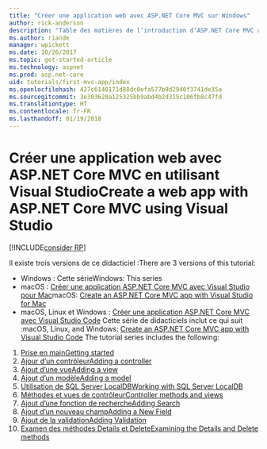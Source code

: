 ```yaml
---
title: "Créer une application web avec ASP.NET Core MVC sur Windows"
author: rick-anderson
description: "Table des matières de l’introduction d’ASP.NET Core MVC avec Visual Studio sur Windows."
ms.author: riande
manager: wpickett
ms.date: 10/26/2017
ms.topic: get-started-article
ms.technology: aspnet
ms.prod: asp.net-core
uid: tutorials/first-mvc-app/index
ms.openlocfilehash: 427c6140171d88dc0efa577b9d2940f3741de35a
ms.sourcegitcommit: 3e303620a125325bb9abd4b2d315c106fb8c47fd
ms.translationtype: HT
ms.contentlocale: fr-FR
ms.lasthandoff: 01/19/2018
---
```

# <a name="create-a-web-app-with-aspnet-core-mvc-using-visual-studio"></a><span data-ttu-id="f4c6d-103">Créer une application web avec ASP.NET Core MVC en utilisant Visual Studio</span><span class="sxs-lookup"><span data-stu-id="f4c6d-103">Create a web app with ASP.NET Core MVC using Visual Studio</span></span>

[!INCLUDE[consider RP](../../includes/razor.md)]

<span data-ttu-id="f4c6d-104">Il existe trois versions de ce didacticiel :</span><span class="sxs-lookup"><span data-stu-id="f4c6d-104">There are 3 versions of this tutorial:</span></span>

* <span data-ttu-id="f4c6d-105">Windows : Cette série</span><span class="sxs-lookup"><span data-stu-id="f4c6d-105">Windows: This series</span></span>
* <span data-ttu-id="f4c6d-106">macOS : [Créer une application ASP.NET Core MVC avec Visual Studio pour Mac](xref:tutorials/first-mvc-app-mac/start-mvc)</span><span class="sxs-lookup"><span data-stu-id="f4c6d-106">macOS: [Create an ASP.NET Core MVC app with Visual Studio for Mac](xref:tutorials/first-mvc-app-mac/start-mvc)</span></span>
* <span data-ttu-id="f4c6d-107">macOS, Linux et Windows : [Créer une application ASP.NET Core MVC avec Visual Studio Code](xref:tutorials/first-mvc-app-xplat/start-mvc) Cette série de didacticiels inclut ce qui suit :</span><span class="sxs-lookup"><span data-stu-id="f4c6d-107">macOS, Linux, and Windows: [Create an ASP.NET Core MVC app with Visual Studio Code](xref:tutorials/first-mvc-app-xplat/start-mvc) The tutorial series includes the following:</span></span>

1. [<span data-ttu-id="f4c6d-108">Prise en main</span><span class="sxs-lookup"><span data-stu-id="f4c6d-108">Getting started</span></span>](start-mvc.md)
1. [<span data-ttu-id="f4c6d-109">Ajour d’un contrôleur</span><span class="sxs-lookup"><span data-stu-id="f4c6d-109">Adding a controller</span></span>](adding-controller.md)
1. [<span data-ttu-id="f4c6d-110">Ajout d’une vue</span><span class="sxs-lookup"><span data-stu-id="f4c6d-110">Adding a view</span></span>](adding-view.md)
1. [<span data-ttu-id="f4c6d-111">Ajout d’un modèle</span><span class="sxs-lookup"><span data-stu-id="f4c6d-111">Adding a model</span></span>](adding-model.md)
1. [<span data-ttu-id="f4c6d-112">Utilisation de SQL Server LocalDB</span><span class="sxs-lookup"><span data-stu-id="f4c6d-112">Working with SQL Server LocalDB</span></span>](working-with-sql.md)
1. [<span data-ttu-id="f4c6d-113">Méthodes et vues de contrôleur</span><span class="sxs-lookup"><span data-stu-id="f4c6d-113">Controller methods and views</span></span>](controller-methods-views.md)
1. [<span data-ttu-id="f4c6d-114">Ajout d’une fonction de recherche</span><span class="sxs-lookup"><span data-stu-id="f4c6d-114">Adding Search</span></span>](search.md)
1. [<span data-ttu-id="f4c6d-115">Ajout d’un nouveau champ</span><span class="sxs-lookup"><span data-stu-id="f4c6d-115">Adding a New Field</span></span>](new-field.md)
1. [<span data-ttu-id="f4c6d-116">Ajout de la validation</span><span class="sxs-lookup"><span data-stu-id="f4c6d-116">Adding Validation</span></span>](validation.md)
1. [<span data-ttu-id="f4c6d-117">Examen des méthodes Details et Delete</span><span class="sxs-lookup"><span data-stu-id="f4c6d-117">Examining the Details and Delete methods</span></span>](details.md)
